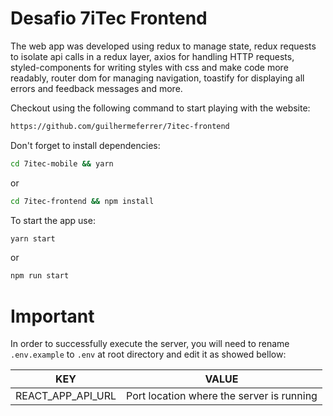 # Desafio 7iTec Frontend

The web app was developed using redux to manage state, redux requests to isolate api calls in a redux layer, axios for handling HTTP requests, styled-components for writing styles with css and make code  more readably, router dom for managing navigation, toastify for displaying all errors and feedback messages and more.

Checkout using the following command to start playing with the website:

```bash
https://github.com/guilhermeferrer/7itec-frontend
```

Don't forget to install dependencies:
```bash
cd 7itec-mobile && yarn
```
or
```bash
cd 7itec-frontend && npm install
```

To start the app use:
```bash
yarn start
```
or
```bash
npm run start
```

# Important
In order to successfully execute the server, you will need to rename `.env.example` to `.env` at root directory and edit it as showed bellow:

| KEY | VALUE |
| ------ | ------ |
| REACT_APP_API_URL | Port location where the server is running |
